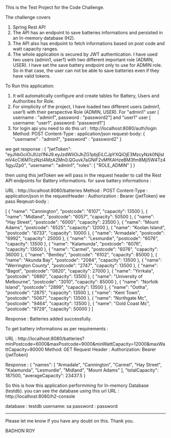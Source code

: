 This is the Test Project for the Code Challenge. 

The challenge covers 
1. Spring Rest API
2. The API has an endpoint to save batteries informations and persisted in an In-memory database (H2).
3. The API also has endpoint to fetch informations based on post code and watt capacity ranges.
4. The whole application is secured by JWT authentication. I have used two users (admin1, user1) with two different important role (ADMIN, USER). I have set the 
save battery endpoint only to use for ADMIN role. So in that case, the user can not be able to save batteries even if they have valid tokens.


To Run this application:
1. It will automatically configure and create tables for Battery, Users and Authorities for Role.
2. For simplicity of the project, I have loaded two different users (admin1, user1) with their perspective Role (ADMIN, USER).
  For "admin1" user [ username : "admin1", password : "password2"] and "user1" user [ username: "user1", password: "password1"]
3. for login api you need to do this
url : http://localhost:8080/auth/login
Method: POST
Content-Type : application/json
request-body: {
    "username" : "admin1",
    "password" : "password2"
}

we get response :
{
    "jwtToken": "eyJhbGciOiJIUzI1NiJ9.eyJzdWIiOiJhZG1pbjEiLCJpYXQiOjE3MzcyNzk0NjIsImV4cCI6MTczNzI4MzA2Mn0.QGuvk7aGNiF2vMfKAHzeBM3fm8MjI5W4Tz41igyJZp0",
    "username": "admin1",
    "roles": [ "ROLE_ADMIN" ]
}

then using this jwtToken we will pass in the request header to call the Rest API endpoints for Battery informations.
for save battery informations :

URL : http://localhost:8080/batteries
Method : POST
Content-Type : application/json
in the requestHeader : Authorization : Bearer {jwtToken} we pass
Reqeust-body : 

[
  {
    "name": "Cannington",
    "postcode": "6107",
    "capacity": 13500
  },
  {
    "name": "Midland",
    "postcode": "6057",
    "capacity": 50500
  },
  {
    "name": "Hay Street",
    "postcode": "6000",
    "capacity": 23500
  },
  {
    "name": "Mount Adams",
    "postcode": "6525",
    "capacity": 12000
  },
  {
    "name": "Koolan Island",
    "postcode": "6733",
    "capacity": 10000
  },
  {
    "name": "Armadale",
    "postcode": "6992",
    "capacity": 25000
  },
  {
    "name": "Lesmurdie",
    "postcode": "6076",
    "capacity": 13500
  },
  {
    "name": "Kalamunda",
    "postcode": "6076",
    "capacity": 13500
  },
  {
    "name": "Carmel",
    "postcode": "6076",
    "capacity": 36000
  },
  {
    "name": "Bentley",
    "postcode": "6102",
    "capacity": 85000
  },
  {
    "name": "Akunda Bay",
    "postcode": "2084",
    "capacity": 13500
  },
  {
    "name": "Werrington County",
    "postcode": "2747",
    "capacity": 13500
  },
  {
    "name": "Bagot",
    "postcode": "0820",
    "capacity": 27000
  },
  {
    "name": "Yirrkala",
    "postcode": "0880",
    "capacity": 13500
  },
  {
    "name": "University of Melbourne",
    "postcode": "3010",
    "capacity": 85000
  },
  {
    "name": "Norfolk Island",
    "postcode": "2899",
    "capacity": 13500
  },
  {
    "name": "Ootha",
    "postcode": "2875",
    "capacity": 13500
  },
  {
    "name": "Kent Town",
    "postcode": "5067",
    "capacity": 13500
  },
  {
    "name": "Northgate Mc",
    "postcode": "9464",
    "capacity": 13500
  },
  {
    "name": "Gold Coast Mc",
    "postcode": "9729",
    "capacity": 50000
  }
]

Response : Batteries added successfully.

To get battery informations as per requirements :

URL : http://localhost:8080/batteries?minPostcode=6000&maxPostcode=9000&minWattCapacity=12000&maxWattCapacity=80000
Method: GET
Request Header : Authorization: Bearer {jwtToken}

Response : 
{
    "names": [
        "Armadale",
        "Cannington",
        "Carmel",
        "Hay Street",
        "Kalamunda",
        "Lesmurdie",
        "Midland",
        "Mount Adams"
    ],
    "totalCapacity": 187500,
    "averageCapacity": 23437.5
}

So this is how this application performming for In-memory Database (testdb).
you can see the database using this url 
URL : http://localhost:8080/h2-console

database : testdb
username: sa
password : password

---------------------------------------------------------------------------------------------------------------

Please let me know if you have any doubt on this. Thank you.


BADHON ROY

